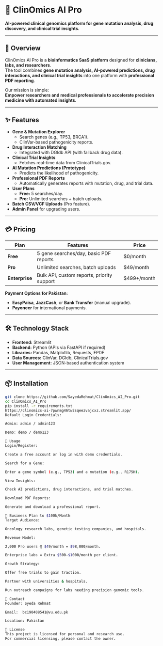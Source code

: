  # 🧬 ClinOmics AI Pro

**AI-powered clinical genomics platform for gene mutation analysis, drug discovery, and clinical trial insights.**

---

## 🚀 Overview
ClinOmics AI Pro is a **bioinformatics SaaS platform** designed for **clinicians, labs, and researchers**.  
The tool combines **gene mutation analysis, AI-powered predictions, drug interactions, and clinical trial insights** into one platform with **professional PDF reporting**.

Our mission is simple:  
**Empower researchers and medical professionals to accelerate precision medicine with automated insights.**

---

## ✨ Features
- **Gene & Mutation Explorer**  
  - Search genes (e.g., TP53, BRCA1).
  - ClinVar-based pathogenicity reports.
- **Drug Interaction Matching**  
  - Integrated with DGIdb API (with fallback drug data).
- **Clinical Trial Insights**  
  - Fetches real-time data from ClinicalTrials.gov.
- **AI Mutation Predictions (Prototype)**  
  - Predicts the likelihood of pathogenicity.
- **Professional PDF Reports**  
  - Automatically generates reports with mutation, drug, and trial data.
- **User Plans**  
  - **Free:** 5 searches/day.  
  - **Pro:** Unlimited searches + batch uploads.
- **Batch CSV/VCF Uploads** (Pro feature).
- **Admin Panel** for upgrading users.

---

## 💳 Pricing
| Plan         | Features                                   | Price        |
|--------------|--------------------------------------------|--------------|
| **Free**     | 5 gene searches/day, basic PDF reports      | $0/month     |
| **Pro**      | Unlimited searches, batch uploads           | $49/month    |
| **Enterprise** | Bulk API, custom reports, priority support | $499+/month  |

**Payment Options for Pakistan:**  
- **EasyPaisa**, **JazzCash**, or **Bank Transfer** (manual upgrade).  
- **Payoneer** for international payments.

---

## 🛠 Technology Stack
- **Frontend:** Streamlit  
- **Backend:** Python (APIs via FastAPI if required)  
- **Libraries:** Pandas, Matplotlib, Requests, FPDF  
- **Data Sources:** ClinVar, DGIdb, ClinicalTrials.gov  
- **User Management:** JSON-based authentication system  

---

## 📦 Installation
```bash
git clone https://github.com/SayedaRehmat/ClinOmics_AI_Pro.git
cd ClinOmics_AI_Pro
pip install -r requirements.txt
https://clinomics-ai-7pwnmg46tw2sqeezvajcxz.streamlit.app/
Default Login Credentials:

Admin: admin / admin123

Demo: demo / demo123

🧪 Usage
Login/Register:

Create a free account or log in with demo credentials.

Search for a Gene:

Enter a gene symbol (e.g., TP53) and a mutation (e.g., R175H).

View Insights:

Check AI predictions, drug interactions, and trial matches.

Download PDF Reports:

Generate and download a professional report.

🌟 Business Plan to $100k/Month
Target Audience:

Oncology research labs, genetic testing companies, and hospitals.

Revenue Model:

2,000 Pro users @ $49/month = $98,000/month.

Enterprise labs = Extra $500–$1000/month per client.

Growth Strategy:

Offer free trials to gain traction.

Partner with universities & hospitals.

Run outreach campaigns for labs needing precision genomic tools.

📧 Contact
Founder: Syeda Rehmat

Email:  bc190408541@vu.edu.pk

Location: Pakistan

📜 License
This project is licensed for personal and research use.
For commercial licensing, please contact the owner.



